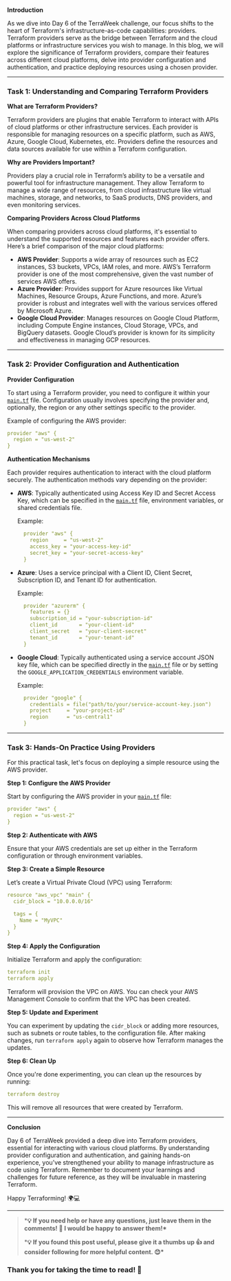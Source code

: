 **Introduction**

As we dive into Day 6 of the TerraWeek challenge, our focus shifts to the heart of Terraform's infrastructure-as-code capabilities: providers. Terraform providers serve as the bridge between Terraform and the cloud platforms or infrastructure services you wish to manage. In this blog, we will explore the significance of Terraform providers, compare their features across different cloud platforms, delve into provider configuration and authentication, and practice deploying resources using a chosen provider.

------

### Task 1: Understanding and Comparing Terraform Providers

**What are Terraform Providers?**

Terraform providers are plugins that enable Terraform to interact with APIs of cloud platforms or other infrastructure services. Each provider is responsible for managing resources on a specific platform, such as AWS, Azure, Google Cloud, Kubernetes, etc. Providers define the resources and data sources available for use within a Terraform configuration.

**Why are Providers Important?**

Providers play a crucial role in Terraform’s ability to be a versatile and powerful tool for infrastructure management. They allow Terraform to manage a wide range of resources, from cloud infrastructure like virtual machines, storage, and networks, to SaaS products, DNS providers, and even monitoring services.

**Comparing Providers Across Cloud Platforms**

When comparing providers across cloud platforms, it's essential to understand the supported resources and features each provider offers. Here’s a brief comparison of the major cloud platforms:

- **AWS Provider**: Supports a wide array of resources such as EC2 instances, S3 buckets, VPCs, IAM roles, and more. AWS’s Terraform provider is one of the most comprehensive, given the vast number of services AWS offers.
- **Azure Provider**: Provides support for Azure resources like Virtual Machines, Resource Groups, Azure Functions, and more. Azure’s provider is robust and integrates well with the various services offered by Microsoft Azure.
- **Google Cloud Provider**: Manages resources on Google Cloud Platform, including Compute Engine instances, Cloud Storage, VPCs, and BigQuery datasets. Google Cloud’s provider is known for its simplicity and effectiveness in managing GCP resources.

------

### Task 2: Provider Configuration and Authentication

**Provider Configuration**

To start using a Terraform provider, you need to configure it within your [`main.tf`](http://main.tf/) file. Configuration usually involves specifying the provider and, optionally, the region or any other settings specific to the provider.

Example of configuring the AWS provider:

```yaml
provider "aws" {
  region = "us-west-2"
}
```

**Authentication Mechanisms**

Each provider requires authentication to interact with the cloud platform securely. The authentication methods vary depending on the provider:

- **AWS**: Typically authenticated using Access Key ID and Secret Access Key, which can be specified in the [`main.tf`](http://main.tf/) file, environment variables, or shared credentials file.

  Example:

  ```yaml
    provider "aws" {
      region     = "us-west-2"
      access_key = "your-access-key-id"
      secret_key = "your-secret-access-key"
    }
  ```

- **Azure**: Uses a service principal with a Client ID, Client Secret, Subscription ID, and Tenant ID for authentication.

  Example:

  ```yaml
    provider "azurerm" {
      features = {}
      subscription_id = "your-subscription-id"
      client_id       = "your-client-id"
      client_secret   = "your-client-secret"
      tenant_id       = "your-tenant-id"
    }
  ```

- **Google Cloud**: Typically authenticated using a service account JSON key file, which can be specified directly in the [`main.tf`](http://main.tf/) file or by setting the `GOOGLE_APPLICATION_CREDENTIALS` environment variable.

  Example:

  ```yaml
    provider "google" {
      credentials = file("path/to/your/service-account-key.json")
      project     = "your-project-id"
      region      = "us-central1"
    }
  ```

------

### Task 3: Hands-On Practice Using Providers

For this practical task, let's focus on deploying a simple resource using the AWS provider.

**Step 1: Configure the AWS Provider**

Start by configuring the AWS provider in your [`main.tf`](http://main.tf/) file:

```yaml
provider "aws" {
  region = "us-west-2"
}
```

**Step 2: Authenticate with AWS**

Ensure that your AWS credentials are set up either in the Terraform configuration or through environment variables.

**Step 3: Create a Simple Resource**

Let’s create a Virtual Private Cloud (VPC) using Terraform:

```yaml
resource "aws_vpc" "main" {
  cidr_block = "10.0.0.0/16"

  tags = {
    Name = "MyVPC"
  }
}
```

**Step 4: Apply the Configuration**

Initialize Terraform and apply the configuration:

```yaml
terraform init
terraform apply
```

Terraform will provision the VPC on AWS. You can check your AWS Management Console to confirm that the VPC has been created.

**Step 5: Update and Experiment**

You can experiment by updating the `cidr_block` or adding more resources, such as subnets or route tables, to the configuration file. After making changes, run `terraform apply` again to observe how Terraform manages the updates.

**Step 6: Clean Up**

Once you're done experimenting, you can clean up the resources by running:

```yaml
terraform destroy
```

This will remove all resources that were created by Terraform.

------

**Conclusion**

Day 6 of TerraWeek provided a deep dive into Terraform providers, essential for interacting with various cloud platforms. By understanding provider configuration and authentication, and gaining hands-on experience, you’ve strengthened your ability to manage infrastructure as code using Terraform. Remember to document your learnings and challenges for future reference, as they will be invaluable in mastering Terraform.

Happy Terraforming! 🌍💻

------

> ***💡 If you need help or have any questions, just leave them in the comments! 📝 I would be happy to answer them!\***
>
> ***💡 If you found this post useful, please give it a thumbs up 👍 and consider following for more helpful content. 😊\***

### **Thank you for taking the time to read! 💚**